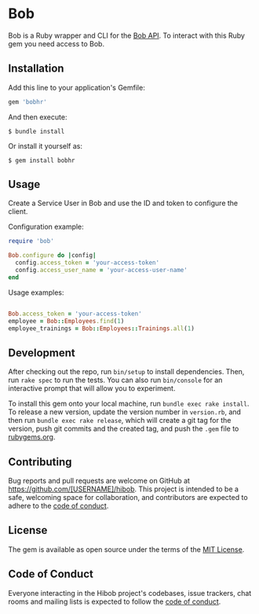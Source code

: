 # Bob

Bob is a Ruby wrapper and CLI for the [Bob API](https://apidocs.hibob.com/). To interact with this Ruby gem you need
access to Bob. 

## Installation

Add this line to your application's Gemfile:

```ruby
gem 'bobhr'
```

And then execute:

    $ bundle install

Or install it yourself as:

    $ gem install bobhr

## Usage

Create a Service User in Bob and use the ID and token to configure the client.

Configuration example:

```ruby
require 'bob'

Bob.configure do |config|
  config.access_token = 'your-access-token'
  config.access_user_name = 'your-access-user-name'
end
```

Usage examples:

```ruby

Bob.access_token = 'your-access-token'
employee = Bob::Employees.find(1)
employee_trainings = Bob::Employees::Trainings.all(1)
```

## Development

After checking out the repo, run `bin/setup` to install dependencies. Then, run `rake spec` to run the tests. You can also run `bin/console` for an interactive prompt that will allow you to experiment.

To install this gem onto your local machine, run `bundle exec rake install`. To release a new version, update the version number in `version.rb`, and then run `bundle exec rake release`, which will create a git tag for the version, push git commits and the created tag, and push the `.gem` file to [rubygems.org](https://rubygems.org).

## Contributing

Bug reports and pull requests are welcome on GitHub at https://github.com/[USERNAME]/hibob. This project is intended to be a safe, welcoming space for collaboration, and contributors are expected to adhere to the [code of conduct](https://github.com/[USERNAME]/hibob/blob/master/CODE_OF_CONDUCT.md).

## License

The gem is available as open source under the terms of the [MIT License](https://opensource.org/licenses/MIT).

## Code of Conduct

Everyone interacting in the Hibob project's codebases, issue trackers, chat rooms and mailing lists is expected to follow the [code of conduct](https://github.com/[USERNAME]/hibob/blob/master/CODE_OF_CONDUCT.md).
